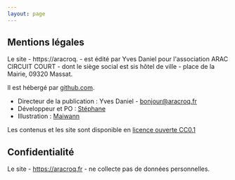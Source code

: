 ```yaml
---
layout: page
---
```


## Mentions légales

Le site - https://aracroq. - est édité par Yves Daniel pour l'association ARAC CIRCUIT COURT - dont le siège social est sis hôtel de ville - place de la Mairie, 09320 Massat.

Il est hébergé par [github.com](https://github.com/pntbr/aracroq).

- Directeur de la publication : Yves Daniel - [bonjour@aracroq.fr](mailto:bonjour@aracroq.fr)
- Développeur et PO : [Stéphane](stephane@pntbr.fr)
- Illustration : [Maiwann](https://www.maiwann.net)

Les contenus et les site sont disponible en [licence ouverte CC0.1](https://creativecommons.org/publicdomain/zero/1.0/legalcode.fr#legal-code-title)


## Confidentialité

Le site - https://aracroq.fr - ne collecte pas de données personnelles.